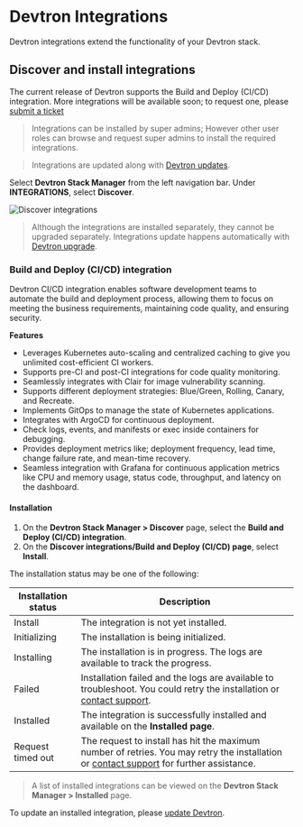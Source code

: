 # Devtron Integrations
 
Devtron integrations extend the functionality of your Devtron stack.

## Discover and install integrations
 
The current release of Devtron supports the Build and Deploy (CI/CD) integration. More integrations will be available soon; to request one, please [submit a ticket](https://github.com/devtron-labs/template-cron-job/issues/new/choose)

> Integrations can be installed by super admins; However other user roles can browse and request super admins to install the required integrations.

> Integrations are updated along with [Devtron updates](setup/../../setup/upgrade-devtron.md).

Select **Devtron Stack Manager** from the left navigation bar.
Under **INTEGRATIONS**, select **Discover**.
 
![Discover integrations](https://devtron-public-asset.s3.us-east-2.amazonaws.com/integrations/discover-integrations.png)
 
> Although the integrations are installed separately, they cannot be upgraded separately. Integrations update happens automatically with [Devtron upgrade](#upgrade-devtron).
 
### Build and Deploy (CI/CD) integration
 
Devtron CI/CD integration enables software development teams to automate the build and deployment process, allowing them to focus on meeting the business requirements, maintaining code quality, and ensuring security.
 
**Features**
 
* Leverages Kubernetes auto-scaling and centralized caching to give you unlimited cost-efficient CI workers.
* Supports pre-CI and post-CI integrations for code quality monitoring.
* Seamlessly integrates with Clair for image vulnerability scanning.
* Supports different deployment strategies: Blue/Green, Rolling, Canary, and Recreate.
* Implements GitOps to manage the state of Kubernetes applications.
* Integrates with ArgoCD for continuous deployment.
* Check logs, events, and manifests or exec inside containers for debugging.
* Provides deployment metrics like; deployment frequency, lead time, change failure rate, and mean-time recovery.
* Seamless integration with Grafana for continuous application metrics like CPU and memory usage, status code, throughput, and latency on the dashboard.

#### Installation

1. On the **Devtron Stack Manager > Discover** page, select the **Build and Deploy (CI/CD) integration**.
2. On the **Discover integrations/Build and Deploy (CI/CD) page**, select **Install**.
 
The installation status may be one of the following:
 
| Installation status | Description |
| --- | --- |
| Install | The integration is not yet installed. |
| Initializing | The installation is being initialized. |
| Installing | The installation is in progress. The logs are available to track the progress. |
| Failed | Installation failed and the logs are available to troubleshoot. You could retry the installation or [contact support](https://discord.devtron.ai/). |
| Installed | The integration is successfully installed and available on the **Installed page**. |
| Request timed out | The request to install has hit the maximum number of retries. You may retry the installation or [contact support](https://discord.devtron.ai/) for further assistance. |
 
> A list of installed integrations can be viewed on the **Devtron Stack Manager > Installed** page.
 
To update an installed integration, please [update Devtron](../setup/upgrade/upgrade-devtron-ui.md).

